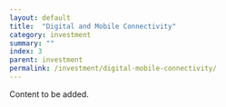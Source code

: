 ```yaml
---
layout: default
title:  "Digital and Mobile Connectivity"
category: investment
summary: ""
index: 3
parent: investment
permalink: /investment/digital-mobile-connectivity/
---
```


Content to be added. 
